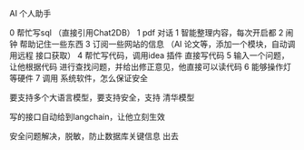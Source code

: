 AI 个人助手

0 帮忙写sql （直接引用Chat2DB）
1 pdf 对话
1 智能整理内容，每次开启都
2 闹钟 帮助记住一些东西
3 订阅一些网站的信息 （AI 论文等，添加一个模块，自动调用远程 接口获取）
4 帮忙写代码，调用idea 插件 直接写代码
5 输入一个问题，让他根据代码 进行查找问题，并给出修正意见，他直接可以读代码
6 能够操作灯 等硬件
7 调用 系统软件，怎么保证安全

要支持多个大语言模型，要支持安全，支持 清华模型






写的接口自动给到langchain，让他立刻生效


安全问题解决，脱敏，防止数据库关键信息 出去